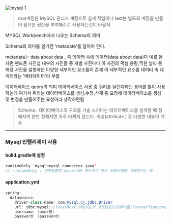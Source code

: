 ![mysql 1](https://user-images.githubusercontent.com/99226598/199186406-72b8ca14-7561-41fb-9927-1d0e169a06ab.png)

> root계정은 MySQL 관리자 계정으로 실제 작업이나 test는 별도의 계정을 만들어 필요한 권한을 부여해주고 사용하는것이 바람직

MYSQL Workbench에서 나오는 Schema의 의미 

Schema의 의미를 알기전 'metadate'를 알아야 한다.

metadata는 data about data , 즉 데이터 속에 데이터(data about data)다 
예를 들자면 핸드폰 사진첩 내부의 사진들 중 개별 사진마다 이 사진의 픽셀,용량,찍힌 날짜 등 해당 사진을 설명하는 다양한 세부적인 요소들이 존재
이 세부적인 요소를 데이터 속 데이터라는 '메타데이터'라 부름

데이터베이스  query의 의미
데이터베이스 사용 중 쿼리를 날린다라는 용어를 많이 사용하는데 여기서 쿼리는 데이터베이스를 생성,수정,삭제 등 요청해 데이터베이스를 생성 및 변경을 만들어주는 요청이라 생각하면됨

>Schema : 데이터베이스의 구조를 기술
>스키마는 데이터베이스를 설계할 때 정해지며 한번 정해지면 자주 바뀌지 않는다.
속성(attribute ) 등 다양한 내용이 기술 

----


### Mysql 인텔리제이 사용

#### bulid.gradle에 설정

```java
runtimeOnly 'mysql:mysql-connector-java'
// runtimeOnly : 컴파일할떄 mysql사용 하는것이 아닌 실행시점에 사용한다는 뜻
```

#### application.yml
```java
spring:
  datasource:
    driver-class-name: com.mysql.cj.jdbc.Driver
    url: jdbc:mysql://localhost:(MySQL의 포트번호)/(DB이름)?serverTimezone=Asia/Seoul
    username: (user명)
    password: (password)
```
